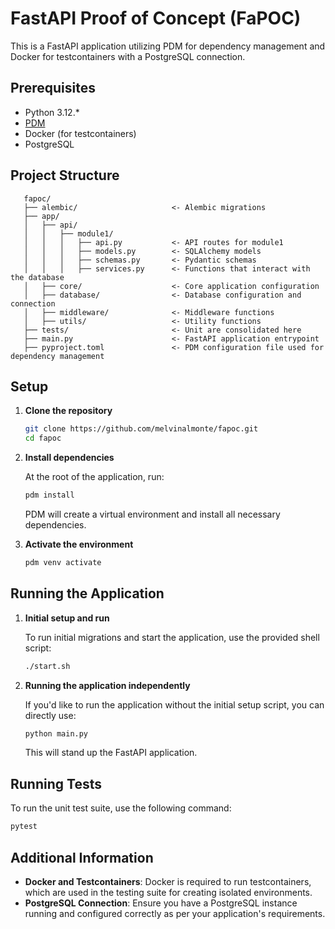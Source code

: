 # FastAPI Proof of Concept (FaPOC)

This is a FastAPI application utilizing PDM for dependency management and Docker for testcontainers with a PostgreSQL connection.

## Prerequisites

- Python 3.12.*
- [PDM](https://pdm.fming.dev/)
- Docker (for testcontainers)
- PostgreSQL

## Project Structure

```plaintext
   fapoc/
   ├── alembic/                     <- Alembic migrations
   ├── app/
   │   ├── api/
   │   │   ├── module1/
   │   │   │   ├── api.py           <- API routes for module1
   │   │   │   ├── models.py        <- SQLAlchemy models
   │   │   │   ├── schemas.py       <- Pydantic schemas
   │   │   │   ├── services.py      <- Functions that interact with the database
   │   ├── core/                    <- Core application configuration
   │   ├── database/                <- Database configuration and connection
   │   ├── middleware/              <- Middleware functions
   │   ├── utils/                   <- Utility functions
   ├── tests/                       <- Unit are consolidated here
   ├── main.py                      <- FastAPI application entrypoint
   ├── pyproject.toml               <- PDM configuration file used for dependency management
```

## Setup

1. **Clone the repository**

   ```bash
   git clone https://github.com/melvinalmonte/fapoc.git
   cd fapoc
   ```

2. **Install dependencies**

   At the root of the application, run:

   ```bash
   pdm install
   ```

   PDM will create a virtual environment and install all necessary dependencies.

3. **Activate the environment**

   ```bash
   pdm venv activate
   ```

## Running the Application

1. **Initial setup and run**

   To run initial migrations and start the application, use the provided shell script:

   ```bash
   ./start.sh
   ```

2. **Running the application independently**

   If you'd like to run the application without the initial setup script, you can directly use:

   ```bash
   python main.py
   ```

   This will stand up the FastAPI application.

## Running Tests

To run the unit test suite, use the following command:

```bash
pytest
```

## Additional Information

- **Docker and Testcontainers**: Docker is required to run testcontainers, which are used in the testing suite for creating isolated environments.
- **PostgreSQL Connection**: Ensure you have a PostgreSQL instance running and configured correctly as per your application's requirements.

